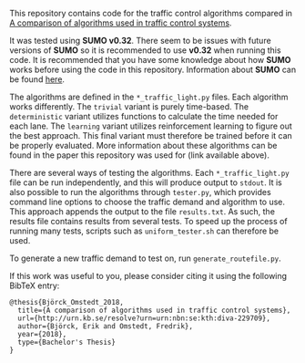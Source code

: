 This repository contains code for the traffic control algorithms compared in [A comparison of algorithms used in traffic control systems](http://kth.diva-portal.org/smash/record.jsf?pid=diva2%3A1214166&dswid=-3314).

It was tested using **SUMO v0.32**. There seem to be issues with future versions of **SUMO** so it is recommended to use **v0.32** when running this code. It is recommended that you have some knowledge about how **SUMO** works before using the code in this repository. Information about **SUMO** can be found [here](https://sumo.dlr.de/docs/index.html).

The algorithms are defined in the `*_traffic_light.py` files. Each algorithm works differently. The `trivial` variant is purely time-based. The `deterministic` variant utilizes functions to calculate the time needed for each lane. The `learning` variant utilizes reinforcement learning to figure out the best approach. This final variant must therefore be trained before it can be properly evaluated. More information about these algorithms can be found in the paper this repository was used for (link available above).

There are several ways of testing the algorithms. Each `*_traffic_light.py` file can be run independently, and this will produce output to `stdout`. It is also possible to run the algorithms through `tester.py`, which provides command line options to choose the traffic demand and algorithm to use. This approach appends the output to the file `results.txt`. As such, the results file contains results from several tests. To speed up the process of running many tests, scripts such as `uniform_tester.sh` can therefore be used. 

To generate a new traffic demand to test on, run `generate_routefile.py`.

If this work was useful to you, please consider citing it using the following BibTeX entry:
```
@thesis{Björck_Omstedt_2018, 
  title={A comparison of algorithms used in traffic control systems},
  url={http://urn.kb.se/resolve?urn=urn:nbn:se:kth:diva-229709},
  author={Björck, Erik and Omstedt, Fredrik},
  year={2018},
  type={Bachelor's Thesis}
}
```
